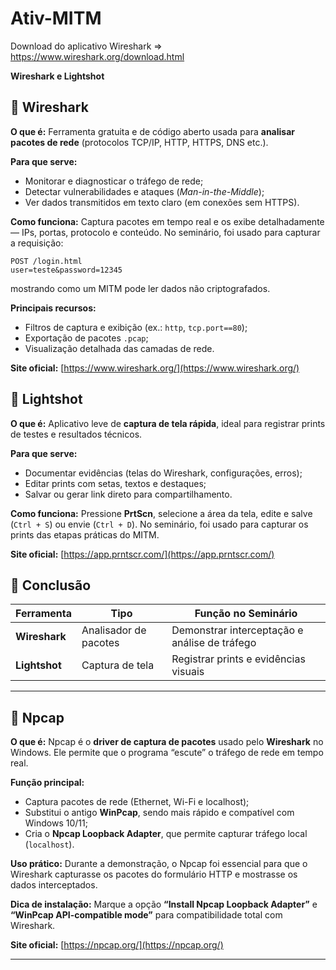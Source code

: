 # Ativ-MITM

Download do aplicativo Wireshark
=> https://www.wireshark.org/download.html


**Wireshark e Lightshot**


## 🔹 Wireshark

**O que é:**
Ferramenta gratuita e de código aberto usada para **analisar pacotes de rede** (protocolos TCP/IP, HTTP, HTTPS, DNS etc.).

**Para que serve:**

* Monitorar e diagnosticar o tráfego de rede;
* Detectar vulnerabilidades e ataques (*Man-in-the-Middle*);
* Ver dados transmitidos em texto claro (em conexões sem HTTPS).

**Como funciona:**
Captura pacotes em tempo real e os exibe detalhadamente — IPs, portas, protocolo e conteúdo.
No seminário, foi usado para capturar a requisição:

```
POST /login.html
user=teste&password=12345
```

mostrando como um MITM pode ler dados não criptografados.

**Principais recursos:**

* Filtros de captura e exibição (ex.: `http`, `tcp.port==80`);
* Exportação de pacotes `.pcap`;
* Visualização detalhada das camadas de rede.

**Site oficial:** [https://www.wireshark.org/](https://www.wireshark.org/)



## 🔹 Lightshot

**O que é:**
Aplicativo leve de **captura de tela rápida**, ideal para registrar prints de testes e resultados técnicos.

**Para que serve:**

* Documentar evidências (telas do Wireshark, configurações, erros);
* Editar prints com setas, textos e destaques;
* Salvar ou gerar link direto para compartilhamento.

**Como funciona:**
Pressione **PrtScn**, selecione a área da tela, edite e salve (`Ctrl + S`) ou envie (`Ctrl + D`).
No seminário, foi usado para capturar os prints das etapas práticas do MITM.

**Site oficial:** [https://app.prntscr.com/](https://app.prntscr.com/)


## 🔸 Conclusão

| Ferramenta    | Tipo                  | Função no Seminário                           |
| ------------- | --------------------- | --------------------------------------------- |
| **Wireshark** | Analisador de pacotes | Demonstrar interceptação e análise de tráfego |
| **Lightshot** | Captura de tela       | Registrar prints e evidências visuais         |

---


## 🔹 Npcap

**O que é:**
Npcap é o **driver de captura de pacotes** usado pelo **Wireshark** no Windows. Ele permite que o programa “escute” o tráfego de rede em tempo real.

**Função principal:**

* Captura pacotes de rede (Ethernet, Wi-Fi e localhost);
* Substitui o antigo **WinPcap**, sendo mais rápido e compatível com Windows 10/11;
* Cria o **Npcap Loopback Adapter**, que permite capturar tráfego local (`localhost`).

**Uso prático:**
Durante a demonstração, o Npcap foi essencial para que o Wireshark capturasse os pacotes do formulário HTTP e mostrasse os dados interceptados.

**Dica de instalação:**
Marque a opção **“Install Npcap Loopback Adapter”** e **“WinPcap API-compatible mode”** para compatibilidade total com Wireshark.

**Site oficial:**
[https://npcap.org/](https://npcap.org/)

---
